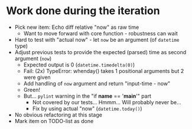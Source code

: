 # Work done during the iteration

* Pick new item: Echo diff relative "now" as raw time
  * Want to move forward with core function - robustness can wait
* Hard to test with "actual now" - let `now` be an argument (of `datetime` type)
* Adjust previous tests to provide the expected (parsed) time as second argument (`now`)
  * Expected output is 0 (`datetime.timedelta(0)`)
  * Fail: (2x) TypeError: whenday() takes 1 positional arguments but 2 were given
  * Add handling of `now` argument and return "input-time - now"
  * Green!
  * But... `pylint` warning in the "if __name__ == '__main__'" part
    * Not covered by our tests... Hmmm... Will probably never be...
    * Fix by using actual "now" (`datetime.today()`) 
* No obvious refactoring at this stage
* Mark item on TODO-list as done
